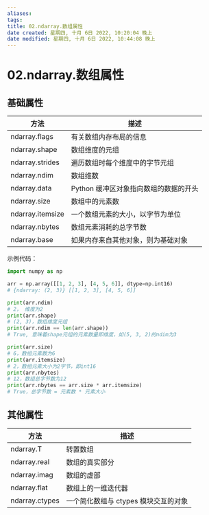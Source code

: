```yaml
---
aliases: 
tags: 
title: 02.ndarray.数组属性
date created: 星期四, 十月 6日 2022, 10:20:04 晚上
date modified: 星期四, 十月 6日 2022, 10:44:08 晚上
---
```


# 02.ndarray.数组属性

## 基础属性

| 方法             | 描述                                  |
| ---------------- | ------------------------------------- |
| ndarray.flags    | 有关数组内存布局的信息                |
| ndarray.shape    | 数组维度的元组                        |
| ndarray.strides  | 遍历数组时每个维度中的字节元组        |
| ndarray.ndim     | 数组维数                              |
| ndarray.data     | Python 缓冲区对象指向数组的数据的开头 |
| ndarray.size     | 数组中的元素数                        |
| ndarray.itemsize | 一个数组元素的大小，以字节为单位      |
| ndarray.nbytes   | 数组元素消耗的总字节数                |
| ndarray.base     | 如果内存来自其他对象，则为基础对象    |

示例代码：

```python
import numpy as np

arr = np.array([[1, 2, 3], [4, 5, 6]], dtype=np.int16)
# {ndarray: (2, 3)} [[1, 2, 3], [4, 5, 6]]

print(arr.ndim)
# 2， 维度为2
print(arr.shape)
# (2, 3)，数组维度元组
print(arr.ndim == len(arr.shape))
# True, 意味着shape元组的元素数量即维度，如(5, 3, 2)的ndim为3

print(arr.size)
# 6，数组元素数为6
print(arr.itemsize)
# 2，数组元素大小为2字节，即int16
print(arr.nbytes)
# 12，数组总字节数为12
print(arr.nbytes == arr.size * arr.itemsize)
# True，总字节数 = 元素数 * 元素大小
```

## 其他属性

| 方法           | 描述                                 |
| -------------- | ------------------------------------ |
| ndarray.T      | 转置数组                             |
| ndarray.real   | 数组的真实部分                       |
| ndarray.imag   | 数组的虚部                           |
| ndarray.flat   | 数组上的一维迭代器                   |
| ndarray.ctypes | 一个简化数组与 ctypes 模块交互的对象 |
